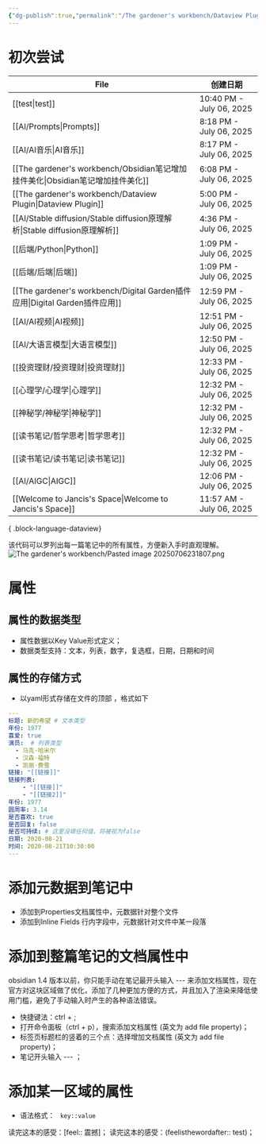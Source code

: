 ```yaml
---
{"dg-publish":true,"permalink":"/The gardener's workbench/Dataview Plugin/","noteIcon":""}
---
```




# 初次尝试

| File                                                                   | 创建日期                     |
| ---------------------------------------------------------------------- | ------------------------ |
| [[test\|test]]                                                      | 10:40 PM - July 06, 2025 |
| [[AI/Prompts\|Prompts]]                                             | 8:18 PM - July 06, 2025  |
| [[AI/AI音乐\|AI音乐]]                                                   | 8:17 PM - July 06, 2025  |
| [[The gardener's workbench/Obsidian笔记增加挂件美化\|Obsidian笔记增加挂件美化]]     | 6:08 PM - July 06, 2025  |
| [[The gardener's workbench/Dataview Plugin\|Dataview Plugin]]       | 5:00 PM - July 06, 2025  |
| [[AI/Stable diffusion/Stable diffusion原理解析\|Stable diffusion原理解析]]  | 4:36 PM - July 06, 2025  |
| [[后端/Python\|Python]]                                               | 1:09 PM - July 06, 2025  |
| [[后端/后端\|后端]]                                                       | 1:09 PM - July 06, 2025  |
| [[The gardener's workbench/Digital Garden插件应用\|Digital Garden插件应用]] | 12:59 PM - July 06, 2025 |
| [[AI/AI视频\|AI视频]]                                                   | 12:51 PM - July 06, 2025 |
| [[AI/大语言模型\|大语言模型]]                                                 | 12:50 PM - July 06, 2025 |
| [[投资理财/投资理财\|投资理财]]                                                 | 12:33 PM - July 06, 2025 |
| [[心理学/心理学\|心理学]]                                                    | 12:32 PM - July 06, 2025 |
| [[神秘学/神秘学\|神秘学]]                                                    | 12:32 PM - July 06, 2025 |
| [[读书笔记/哲学思考\|哲学思考]]                                                 | 12:32 PM - July 06, 2025 |
| [[读书笔记/读书笔记\|读书笔记]]                                                 | 12:32 PM - July 06, 2025 |
| [[AI/AIGC\|AIGC]]                                                   | 12:06 PM - July 06, 2025 |
| [[Welcome to Jancis's Space\|Welcome to Jancis's Space]]            | 11:57 AM - July 06, 2025 |

{ .block-language-dataview}


该代码可以罗列出每一篇笔记中的所有属性，方便新入手时直观理解。
![The gardener's workbench/Pasted image 20250706231807.png](/img/user/The%20gardener's%20workbench/Pasted%20image%2020250706231807.png)

# 属性
## 属性的数据类型
- 属性数据以Key Value形式定义；
- 数据类型支持：文本，列表，数字，复选框，日期，日期和时间

## 属性的存储方式
- 以yaml形式存储在文件的顶部 ，格式如下
```yaml
---
标题: 新的希望 # 文本类型
年份: 1977
喜爱: true
演员:  # 列表类型
  - 马克·哈米尔
  - 汉森·福特
  - 凯丽·费雪
链接: "[[链接]]" 
链接列表: 
	- "[[链接]]" 
	- "[[链接2]]"
年份: 1977 
圆周率: 3.14
是否喜欢: true 
是否回复: false 
是否可持续: # 这里没填任何值，将被视为false
日期: 2020-08-21 
时间: 2020-08-21T10:30:00
---
```

# 添加元数据到笔记中
- 添加到Properties文档属性中，元数据针对整个文件
- 添加到Inline Fields 行内字段中，元数据针对文件中某一段落

# 添加到整篇笔记的文档属性中
obsidian 1.4 版本以前，你只能手动在笔记最开头输入 --- 来添加文档属性，现在官方对这块区域做了优化，添加了几种更加方便的方式，并且加入了渲染来降低使用门槛，避免了手动输入时产生的各种语法错误。

- 快捷键法：ctrl + ;
- 打开命令面板（ctrl + p），搜索添加文档属性 (英文为 add file property)；
- 标签页标题栏的竖着的三个点：选择增加文档属性 (英文为 add file property)；
- 笔记开头输入 --- ；

# 添加某一区域的属性
- 语法格式： ```
key::value```

读完这本的感受：[feel:: 震撼]；
读完这本的感受：(feelisthewordafter:: test)；
